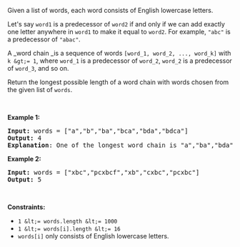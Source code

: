 Given a list of words, each word consists of English lowercase letters.

Let's say `` word1 `` is a predecessor of `` word2 `` if and only if we can add exactly one letter anywhere in `` word1 `` to make it equal to `` word2 ``. For example, `` "abc" `` is a predecessor of `` "abac" ``.

A _word chain _is a sequence of words `` [word_1, word_2, ..., word_k] `` with `` k &gt;= 1 ``, where `` word_1 `` is a predecessor of `` word_2 ``, `` word_2 `` is a predecessor of `` word_3 ``, and so on.

Return the longest possible length of a word chain with words chosen from the given list of `` words ``.

&nbsp;

__Example 1:__

<pre>
<strong>Input:</strong> words = ["a","b","ba","bca","bda","bdca"]
<strong>Output:</strong> 4
<strong>Explanation</strong>: One of the longest word chain is "a","ba","bda","bdca".
</pre>

__Example 2:__

<pre>
<strong>Input:</strong> words = ["xbc","pcxbcf","xb","cxbc","pcxbc"]
<strong>Output:</strong> 5
</pre>

&nbsp;

__Constraints:__

*   `` 1 &lt;= words.length &lt;= 1000 ``
*   `` 1 &lt;= words[i].length &lt;= 16 ``
*   `` words[i] `` only consists of English lowercase letters.